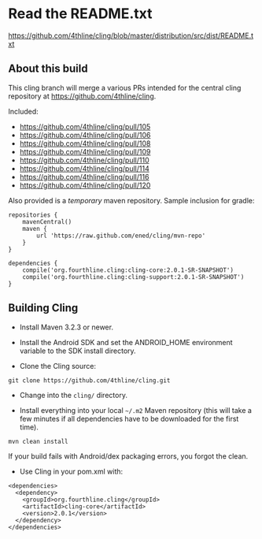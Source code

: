 Read the README.txt
=====================

https://github.com/4thline/cling/blob/master/distribution/src/dist/README.txt

About this build
----------------

This cling branch will merge a various PRs intended for the central cling repository at https://github.com/4thline/cling.

Included:

* https://github.com/4thline/cling/pull/105
* https://github.com/4thline/cling/pull/106
* https://github.com/4thline/cling/pull/108
* https://github.com/4thline/cling/pull/109
* https://github.com/4thline/cling/pull/110
* https://github.com/4thline/cling/pull/114
* https://github.com/4thline/cling/pull/116
* https://github.com/4thline/cling/pull/120

Also provided is a *temporary* maven repository. Sample inclusion for gradle:

````
repositories {
    mavenCentral()
    maven {
        url 'https://raw.github.com/ened/cling/mvn-repo'
    }
}

dependencies {
    compile('org.fourthline.cling:cling-core:2.0.1-SR-SNAPSHOT')
    compile('org.fourthline.cling:cling-support:2.0.1-SR-SNAPSHOT')
}
````

Building Cling
---------------------

* Install Maven 3.2.3 or newer.

* Install the Android SDK and set the ANDROID_HOME environment variable to the SDK install directory.

* Clone the Cling source:

````
git clone https://github.com/4thline/cling.git
````

* Change into the `cling/` directory.

* Install everything into your local `~/.m2` Maven repository (this will take a few minutes if all dependencies have to be downloaded for the first time).

````
mvn clean install
````

If your build fails with Android/dex packaging errors, you forgot the clean.

* Use Cling in your pom.xml with:

````
<dependencies>
  <dependency>
    <groupId>org.fourthline.cling</groupId>
    <artifactId>cling-core</artifactId>
    <version>2.0.1</version>
  </dependency>
</dependencies>
````
